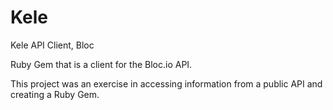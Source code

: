 # Kele
Kele API Client, Bloc

Ruby Gem that is a client for the Bloc.io API.

This project was an exercise in accessing information from a public API and creating a Ruby Gem.

